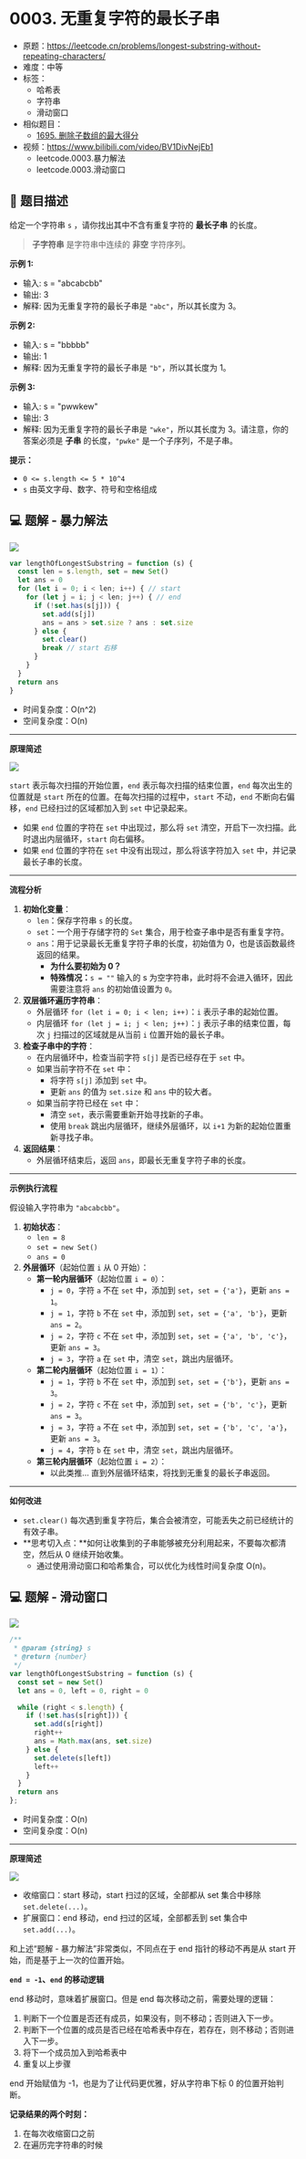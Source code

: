 # 0003. 无重复字符的最长子串

- 原题：https://leetcode.cn/problems/longest-substring-without-repeating-characters/
- 难度：中等
- 标签：
  - 哈希表
  - 字符串
  - 滑动窗口
- 相似题目：
  - [1695. 删除子数组的最大得分](./1695.%20删除子数组的最大得分/README.md)
- 视频：https://www.bilibili.com/video/BV1DivNejEb1
  - leetcode.0003.暴力解法
  - leetcode.0003.滑动窗口

## 📝 题目描述

给定一个字符串 `s` ，请你找出其中不含有重复字符的 **最长子串** 的长度。

> **子字符串** 是字符串中连续的 **非空** 字符序列。

**示例 1:**

- 输入: s = "abcabcbb"
- 输出: 3
- 解释: 因为无重复字符的最长子串是 `"abc"`，所以其长度为 3。

**示例 2:**

- 输入: s = "bbbbb"
- 输出: 1
- 解释: 因为无重复字符的最长子串是 `"b"`，所以其长度为 1。

**示例 3:**

- 输入: s = "pwwkew"
- 输出: 3
- 解释: 因为无重复字符的最长子串是 `"wke"`，所以其长度为 3。请注意，你的答案必须是 **子串** 的长度，`"pwke"` 是一个子序列，不是子串。

**提示：**

- `0 <= s.length <= 5 * 10^4`
- `s` 由英文字母、数字、符号和空格组成

## 💻 题解 - 暴力解法

![](md-imgs/0003-题解-暴力解法.gif)

```javascript
var lengthOfLongestSubstring = function (s) {
  const len = s.length, set = new Set()
  let ans = 0
  for (let i = 0; i < len; i++) { // start
    for (let j = i; j < len; j++) { // end
      if (!set.has(s[j])) {
        set.add(s[j])
        ans = ans > set.size ? ans : set.size
      } else {
        set.clear()
        break // start 右移
      }
    }
  }
  return ans
}
```

- 时间复杂度：O(n^2)
- 空间复杂度：O(n)

---

**原理简述**

![](md-imgs/2024-09-25-15-29-03.png)

`start` 表示每次扫描的开始位置，`end` 表示每次扫描的结束位置，`end` 每次出生的位置就是 `start` 所在的位置。在每次扫描的过程中，`start` 不动，`end` 不断向右偏移，`end` 已经扫过的区域都加入到 `set` 中记录起来。

- 如果 `end` 位置的字符在 `set` 中出现过，那么将 `set` 清空，开启下一次扫描。此时退出内层循环，`start` 向右偏移。
- 如果 `end` 位置的字符在 `set` 中没有出现过，那么将该字符加入 `set` 中，并记录最长子串的长度。

---

**流程分析**

1. **初始化变量**：
    - `len`：保存字符串 `s` 的长度。
    - `set`：一个用于存储字符的 `Set` 集合，用于检查子串中是否有重复字符。
    - `ans`：用于记录最长无重复字符子串的长度，初始值为 0，也是该函数最终返回的结果。
        * **为什么要初始为 0？**
        * **特殊情况：**`s = ""` 输入的 s 为空字符串，此时将不会进入循环，因此需要注意将 `ans` 的初始值设置为 `0`。
2. **双层循环遍历字符串**：
    - 外层循环 `for (let i = 0; i < len; i++)`：`i` 表示子串的起始位置。
    - 内层循环 `for (let j = i; j < len; j++)`：`j` 表示子串的结束位置，每次 `j` 扫描过的区域就是从当前 `i` 位置开始的最长子串。
3. **检查子串中的字符**：
    - 在内层循环中，检查当前字符 `s[j]` 是否已经存在于 `set` 中。
    - 如果当前字符不在 `set` 中：
        * 将字符 `s[j]` 添加到 `set` 中。
        * 更新 `ans` 的值为 `set.size` 和 `ans` 中的较大者。
    - 如果当前字符已经在 `set` 中：
        * 清空 `set`，表示需要重新开始寻找新的子串。
        * 使用 `break` 跳出内层循环，继续外层循环，以 `i+1` 为新的起始位置重新寻找子串。
4. **返回结果**：
    - 外层循环结束后，返回 `ans`，即最长无重复字符子串的长度。

---

**示例执行流程**

假设输入字符串为 `"abcabcbb"`。

1. **初始状态**：
    - `len = 8`
    - `set = new Set()`
    - `ans = 0`
2. **外层循环**（起始位置 `i` 从 0 开始）：
    - **第一轮内层循环**（起始位置 `i = 0`）：
        * `j = 0`，字符 `a` 不在 `set` 中，添加到 `set`，`set = {'a'}`，更新 `ans = 1`。
        * `j = 1`，字符 `b` 不在 `set` 中，添加到 `set`，`set = {'a', 'b'}`，更新 `ans = 2`。
        * `j = 2`，字符 `c` 不在 `set` 中，添加到 `set`，`set = {'a', 'b', 'c'}`，更新 `ans = 3`。
        * `j = 3`，字符 `a` 在 `set` 中，清空 `set`，跳出内层循环。
    - **第二轮内层循环**（起始位置 `i = 1`）：
        * `j = 1`，字符 `b` 不在 `set` 中，添加到 `set`，`set = {'b'}`，更新 `ans = 3`。
        * `j = 2`，字符 `c` 不在 `set` 中，添加到 `set`，`set = {'b', 'c'}`，更新 `ans = 3`。
        * `j = 3`，字符 `a` 不在 `set` 中，添加到 `set`，`set = {'b', 'c', 'a'}`，更新 `ans = 3`。
        * `j = 4`，字符 `b` 在 `set` 中，清空 `set`，跳出内层循环。
    - **第三轮内层循环**（起始位置 `i = 2`）：
        * 以此类推... 直到外层循环结束，将找到无重复的最长子串返回。

---

**如何改进**

- `set.clear()` 每次遇到重复字符后，集合会被清空，可能丢失之前已经统计的有效子串。
- **思考切入点：**如何让收集到的子串能够被充分利用起来，不要每次都清空，然后从 0 继续开始收集。
    - 通过使用滑动窗口和哈希集合，可以优化为线性时间复杂度 O(n)。

## 💻 题解 - 滑动窗口

![](md-imgs/0003-题解-滑动窗口.gif)

```javascript
/**
 * @param {string} s
 * @return {number}
 */
var lengthOfLongestSubstring = function (s) {
  const set = new Set()
  let ans = 0, left = 0, right = 0

  while (right < s.length) {
    if (!set.has(s[right])) {
      set.add(s[right])
      right++
      ans = Math.max(ans, set.size)
    } else {
      set.delete(s[left])
      left++
    }
  }
  return ans
};
```

- 时间复杂度：O(n)
- 空间复杂度：O(n)

---

**原理简述**

![](md-imgs/2024-09-25-15-32-40.png)

- 收缩窗口：start 移动，start 扫过的区域，全部都从 set 集合中移除 `set.delete(...)`。
- 扩展窗口：end 移动，end 扫过的区域，全部都丢到 set 集合中 `set.add(...)`。

和上述“题解 - 暴力解法”非常类似，不同点在于 end 指针的移动不再是从 start 开始，而是基于上一次的位置开始。

**`end = -1`、`end` 的移动逻辑**

end 移动时，意味着扩展窗口。但是 end 每次移动之前，需要处理的逻辑：

1. 判断下一个位置是否还有成员，如果没有，则不移动；否则进入下一步。
2. 判断下一个位置的成员是否已经在哈希表中存在，若存在，则不移动；否则进入下一步。
3. 将下一个成员加入到哈希表中
4. 重复以上步骤

end 开始赋值为 -1，也是为了让代码更优雅，好从字符串下标 0 的位置开始判断。

**记录结果的两个时刻：**

1. 在每次收缩窗口之前
2. 在遍历完字符串的时候